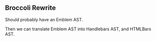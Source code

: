 ## Broccoli Rewrite

Should probably have an Emblem AST.

Then we can translate Emblem AST into Handlebars AST, and HTMLBars AST. 

